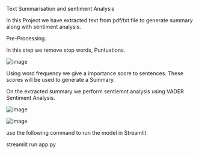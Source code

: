 Text Summarisation and sentiment Analysis

In this Project we have extracted text from pdf/txt file to generate summary along with sentiment analysis.

Pre-Processing.

In this step we remove stop words, Puntuations.

![image](https://github.com/Ignitoz/Text_Summarizatoin_Sentiment_Analysis/assets/87456729/c7f6d03a-51ed-44cb-b3ff-de609ac0387f)

Using word frequency we give a importance score to sentences.
These scores will be used to generate a Summary.

On the extracted summary we perform sentiemnt analysis using VADER Sentiment Analysis.

![image](https://github.com/Ignitoz/Text_Summarizatoin_Sentiment_Analysis/assets/87456729/918988e0-0411-4c83-aba5-f03a11516e43)

![image](https://github.com/Ignitoz/Text_Summarizatoin_Sentiment_Analysis/assets/87456729/46950511-ae91-4807-8c82-bb9e254644bf)


use the following command to run the model in Streamlit 

streamlit run app.py
